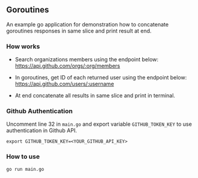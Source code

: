 ## Goroutines

An example go application for demonstration how to concatenate goroutines responses in same slice and print result at end.

### How works

- Search organizations members using the endpoint below:
https://api.github.com/orgs/:org/members


- In goroutines, get ID of each returned user using the endpoint below:
https://api.github.com/users/:username


- At end concatenate all results in same slice and print in terminal.

### Github Authentication

Uncomment line 32 in `main.go` and export variable `GITHUB_TOKEN_KEY` to use authentication in Github API.
```shell
export GITHUB_TOKEN_KEY=<YOUR_GITHUB_API_KEY>
```

### How to use

```shell
go run main.go
```


